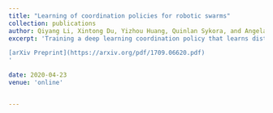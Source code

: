 ```yaml
---
title: "Learning of coordination policies for robotic swarms"
collection: publications
author: Qiyang Li, Xintong Du, Yizhou Huang, Quinlan Sykora, and Angela Schoellig
excerpt: 'Training a deep learning coordination policy that learns distributed coordination policies from centralized policies.

[arXiv Preprint](https://arxiv.org/pdf/1709.06620.pdf) 
'

date: 2020-04-23
venue: 'online'


--- 
```

 